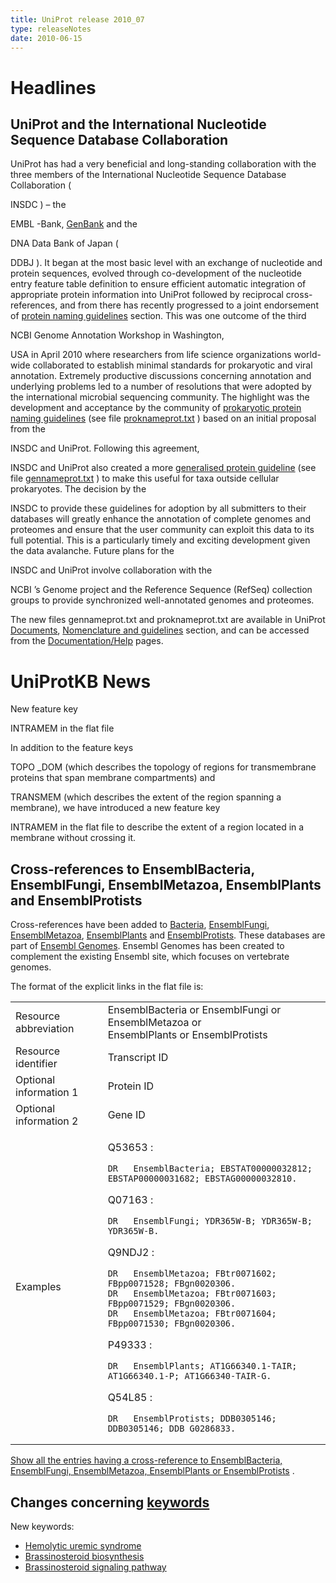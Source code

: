 ```yaml
---
title: UniProt release 2010_07
type: releaseNotes
date: 2010-06-15
---
```


# Headlines

## UniProt and the International Nucleotide Sequence Database Collaboration

UniProt has had a very beneficial and long-standing collaboration with the three members of the International Nucleotide Sequence Database Collaboration (

INSDC ) – the

EMBL -Bank, [GenBank](http://www.ncbi.nlm.nih.gov/genbank/index.html) and the

DNA Data Bank of Japan (

DDBJ ). It began at the most basic level with an exchange of nucleotide and protein sequences, evolved through co-development of the nucleotide entry feature table definition to ensure efficient automatic integration of appropriate protein information into UniProt followed by reciprocal cross-references, and from there has recently progressed to a joint endorsement of [protein naming guidelines](https://ftp.uniprot.org/pub/databases/uniprot/current_release/knowledgebase/complete/docs/#guidelines) section. This was one outcome of the third

NCBI Genome Annotation Workshop in Washington,

USA in April 2010 where researchers from life science organizations world-wide collaborated to establish minimal standards for prokaryotic and viral annotation. Extremely productive discussions concerning annotation and underlying problems led to a number of resolutions that were adopted by the international microbial sequencing community. The highlight was the development and acceptance by the community of [prokaryotic protein naming guidelines](http://www.uniprot.org/docs/proknameprot) (see file [proknameprot.txt](http://www.uniprot.org/docs/proknameprot) ) based on an initial proposal from the

INSDC and UniProt. Following this agreement,

INSDC and UniProt also created a more [generalised protein guideline](http://www.uniprot.org/docs/gennameprot) (see file [gennameprot.txt](http://www.uniprot.org/docs/gennameprot) ) to make this useful for taxa outside cellular prokaryotes. The decision by the

INSDC to provide these guidelines for adoption by all submitters to their databases will greatly enhance the annotation of complete genomes and proteomes and ensure that the user community can exploit this data to its full potential. This is a particularly timely and exciting development given the data avalanche. Future plans for the

INSDC and UniProt involve collaboration with the

NCBI ’s Genome project and the Reference Sequence (RefSeq) collection groups to provide synchronized well-annotated genomes and proteomes.

The new files gennameprot.txt and proknameprot.txt are available in UniProt [Documents](http://www.uniprot.org/docs/), [Nomenclature and guidelines](https://ftp.uniprot.org/pub/databases/uniprot/current_release/knowledgebase/complete/docs/#guidelines) section, and can be accessed from the [Documentation/Help](http://www.uniprot.org/help/) pages.

# UniProtKB News

New feature key

INTRAMEM in the flat file

In addition to the feature keys

TOPO \_DOM (which describes the topology of regions for transmembrane proteins that span membrane compartments) and

TRANSMEM (which describes the extent of the region spanning a membrane), we have introduced a new feature key

INTRAMEM in the flat file to describe the extent of a region located in a membrane without crossing it.

## Cross-references to EnsemblBacteria, EnsemblFungi, EnsemblMetazoa, EnsemblPlants and EnsemblProtists

Cross-references have been added to [Bacteria](http://bacteria.ensembl.org/), [EnsemblFungi](http://fungi.ensembl.org/), [EnsemblMetazoa](http://metazoa.ensembl.org/), [EnsemblPlants](http://plants.ensembl.org/) and [EnsemblProtists](http://protists.ensembl.org/). These databases are part of [Ensembl Genomes](http://www.ensemblgenomes.org). Ensembl Genomes has been created to complement the existing Ensembl site, which focuses on vertebrate genomes.

The format of the explicit links in the flat file is:

<table><colgroup><col style="width: 29%" /><col style="width: 70%" /></colgroup><tbody><tr class="odd"><td>Resource abbreviation</td><td>EnsemblBacteria or EnsemblFungi or EnsemblMetazoa or<br />
EnsemblPlants or EnsemblProtists</td></tr><tr class="even"><td>Resource identifier</td><td>Transcript ID</td></tr><tr class="odd"><td>Optional information 1</td><td>Protein ID</td></tr><tr class="even"><td>Optional information 2</td><td>Gene ID</td></tr><tr class="odd"><td>Examples</td><td><p>Q53653 :</p><pre><code>DR   EnsemblBacteria; EBSTAT00000032812; EBSTAP00000031682; EBSTAG00000032810.</code></pre><p>Q07163 :</p><pre><code>DR   EnsemblFungi; YDR365W-B; YDR365W-B; YDR365W-B.</code></pre><p>Q9NDJ2 :</p><pre><code>DR   EnsemblMetazoa; FBtr0071602; FBpp0071528; FBgn0020306.
DR   EnsemblMetazoa; FBtr0071603; FBpp0071529; FBgn0020306.
DR   EnsemblMetazoa; FBtr0071604; FBpp0071530; FBgn0020306.</code></pre><p>P49333 :</p><pre><code>DR   EnsemblPlants; AT1G66340.1-TAIR; AT1G66340.1-P; AT1G66340-TAIR-G.</code></pre><p>Q54L85 :</p><pre><code>DR   EnsemblProtists; DDB0305146; DDB0305146; DDB_G0286833.</code></pre></td></tr></tbody></table>

[Show all the entries having a cross-reference to EnsemblBacteria, EnsemblFungi, EnsemblMetazoa, EnsemblPlants or EnsemblProtists](http://www.uniprot.org/uniprotkb?query=database:ensemblbacteria+or+database:ensemblfungi+or+database:ensemblmetazoa+or+database:ensemblplants+or+database:ensemblprotists) .

## Changes concerning [keywords](https://ftp.uniprot.org/pub/databases/uniprot/current_release/knowledgebase/complete/docs/?keywlist)

New keywords:

- [Hemolytic uremic syndrome](http://www.uniprot.org/keywords/KW-1068)
- [Brassinosteroid biosynthesis](http://www.uniprot.org/keywords/KW-1069)
- [Brassinosteroid signaling pathway](http://www.uniprot.org/keywords/KW-1070)
